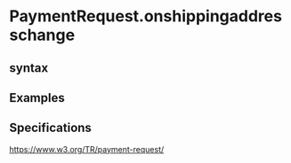 # PaymentRequest.onshippingaddresschange

## syntax

## Examples

## Specifications

<https://www.w3.org/TR/payment-request/>